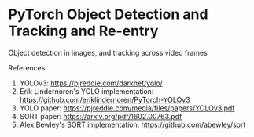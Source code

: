 # PyTorch Object Detection and Tracking and Re-entry
Object detection in images, and tracking across video frames


References:
1. YOLOv3: https://pjreddie.com/darknet/yolo/
2. Erik Lindernoren's YOLO implementation: https://github.com/eriklindernoren/PyTorch-YOLOv3
3. YOLO paper: https://pjreddie.com/media/files/papers/YOLOv3.pdf
4. SORT paper: https://arxiv.org/pdf/1602.00763.pdf
5. Alex Bewley's SORT implementation: https://github.com/abewley/sort
